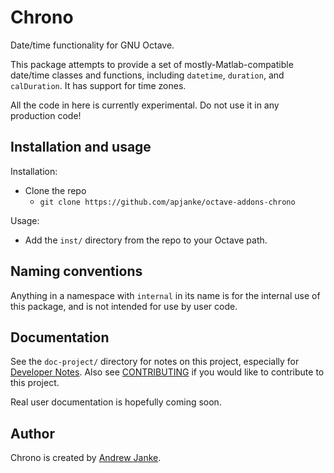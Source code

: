 Chrono
======

Date/time functionality for GNU Octave.

This package attempts to provide a set of mostly-Matlab-compatible date/time classes and functions, including `datetime`, `duration`, and `calDuration`. It has support for time zones.

All the code in here is currently experimental. Do not use it in any production code!

## Installation and usage

Installation:

* Clone the repo
  * `git clone https://github.com/apjanke/octave-addons-chrono`

Usage:
* Add the `inst/` directory from the repo to your Octave path.

## Naming conventions

Anything in a namespace with `internal` in its name is for the internal use of this package, and is not intended for use by user code.

## Documentation

See the `doc-project/` directory for notes on this project, especially for [Developer Notes](doc-project/Developer-Notes.md). Also see [CONTRIBUTING](CONTRIBUTING.md) if you would like to contribute to this project.

Real user documentation is hopefully coming soon.

## Author

Chrono is created by [Andrew Janke](https://apjanke.net).
